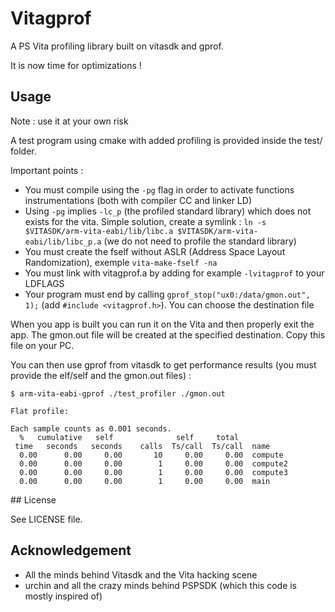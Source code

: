 # Vitagprof

A PS Vita profiling library built on vitasdk and gprof.

It is now time for optimizations !

## Usage

Note : use it at your own risk

A test program using cmake with added profiling is provided inside the test/ folder.

Important points :
- You must compile using the `-pg` flag in order to activate functions instrumentations (both with compiler CC and linker LD)
- Using `-pg` implies `-lc_p` (the profiled standard library) which does not exists for the vita. Simple solution, create a symlink :
`ln -s $VITASDK/arm-vita-eabi/lib/libc.a $VITASDK/arm-vita-eabi/lib/libc_p.a` (we do not need to profile the standard library)
- You must create the fself without ASLR (Address Space Layout Randomization), exemple `vita-make-fself -na`
- You must link with vitagprof.a by adding for example `-lvitagprof` to your LDFLAGS
- Your program must end by calling `gprof_stop("ux0:/data/gmon.out", 1);` (add `#include <vitagprof.h>`). You can choose the destination file

When you app is built you can run it on the Vita and then properly exit the app.
The gmon.out file will be created at the specified destination.
Copy this file on your PC.

You can then use gprof from vitasdk to get performance results (you must provide the elf/self and the gmon.out files) :
```
$ arm-vita-eabi-gprof ./test_profiler ./gmon.out

Flat profile:

Each sample counts as 0.001 seconds.
  %   cumulative   self              self     total           
 time   seconds   seconds    calls  Ts/call  Ts/call  name    
  0.00      0.00     0.00       10     0.00     0.00  compute
  0.00      0.00     0.00        1     0.00     0.00  compute2
  0.00      0.00     0.00        1     0.00     0.00  compute3
  0.00      0.00     0.00        1     0.00     0.00  main
```

## License

See LICENSE file.

## Acknowledgement

- All the minds behind Vitasdk and the Vita hacking scene
- urchin and all the crazy minds behind PSPSDK (which this code is mostly inspired of)
